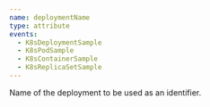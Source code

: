 ```yaml
---
name: deploymentName
type: attribute
events:
  - K8sDeploymentSample
  - K8sPodSample
  - K8sContainerSample
  - K8sReplicaSetSample
---
```


Name of the deployment to be used as an identifier.
